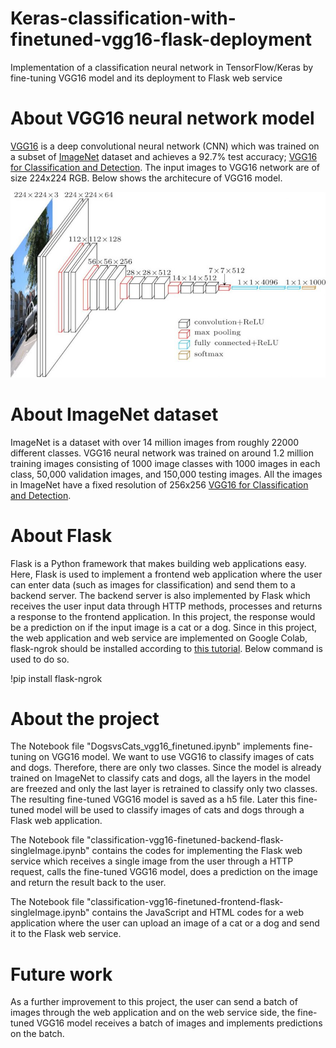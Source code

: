 # Keras-classification-with-finetuned-vgg16-flask-deployment
Implementation of a classification neural network in TensorFlow/Keras by fine-tuning VGG16 model and its deployment to Flask web service

# About VGG16 neural network model
[VGG16](https://arxiv.org/abs/1409.1556) is a deep convolutional neural network (CNN) which was trained on a subset of [ImageNet](http://www.image-net.org/) dataset and achieves a 92.7% test accuracy; [VGG16 for Classification and Detection](https://neurohive.io/en/popular-networks/vgg16/). The input images to VGG16 network are of size 224x224 RGB. Below shows the architecure of VGG16 model.

![architecture of VGG16 model](https://github.com/qahaidari/Keras-classification-with-finetuned-vgg16-flask-deployment/blob/main/vgg16-neural-network.jpg)

# About ImageNet dataset
ImageNet is a dataset with over 14 million images from roughly 22000 different classes. VGG16 neural network was trained on around 1.2 million training images consisting of 1000 image classes with 1000 images in each class, 50,000 validation images, and 150,000 testing images. All the images in ImageNet have a fixed resolution of 256x256 [VGG16 for Classification and Detection](https://neurohive.io/en/popular-networks/vgg16/).

# About Flask
Flask is a Python framework that makes building web applications easy. Here, Flask is used to implement a frontend web application where the user can enter data (such as images for classification) and send them to a backend server. The backend server is also implemented by Flask which receives the user input data through HTTP methods, processes and returns a response to the frontend application. In this project, the response would be a prediction on if the input image is a cat or a dog. Since in this project, the web application and web service are implemented on Google Colab, flask-ngrok should be installed according to [this tutorial](https://medium.com/@kshitijvijay271199/flask-on-google-colab-f6525986797b). Below command is used to do so.

!pip install flask-ngrok

# About the project

The Notebook file "DogsvsCats_vgg16_finetuned.ipynb" implements fine-tuning on VGG16 model. We want to use VGG16 to classify images of cats and dogs. Therefore, there are only two classes. Since the model is already trained on ImageNet to classify cats and dogs, all the layers in the model are freezed and only the last layer is retrained to classify only two classes. The resulting fine-tuned VGG16 model is saved as a h5 file. Later this fine-tuned model will be used to classify images of cats and dogs through a Flask web application. 

The Notebook file "classification-vgg16-finetuned-backend-flask-singleImage.ipynb" contains the codes for implementing the Flask web service which receives a single image from the user through a HTTP request, calls the fine-tuned VGG16 model, does a prediction on the image and return the result back to the user.

The Notebook file "classification-vgg16-finetuned-frontend-flask-singleImage.ipynb" contains the JavaScript and HTML codes for a web application where the user can upload an image of a cat or a dog and send it to the Flask web service.

# Future work

As a further improvement to this project, the user can send a batch of images through the web application and on the web service side, the fine-tuned VGG16 model receives a batch of images and implements predictions on the batch.
